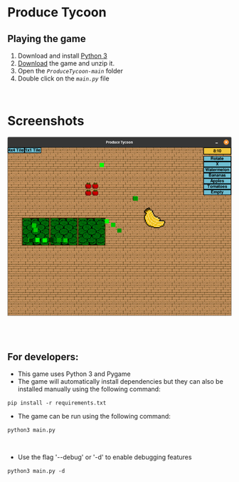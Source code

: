 # Produce Tycoon

## Playing the game
1. Download and install <a href="https://www.python.org/downloads/" target="_blank">Python 3</a>
2. <a href="https://github.com/Mr0o/ProduceTycoon/archive/refs/heads/main.zip" target="_blank">Download</a> the game and unzip it.
3. Open the *`ProduceTycoon-main`* folder
4. Double click on the *`main.py`* file


<br/>

# Screenshots
![Screenshot 1](https://github.com/Mr0o/ProduceTycoon/blob/dev/Resources/Screenshots/Screenshot1.png)

<br/>
<br/>

## For developers:
- This game uses Python 3 and Pygame
- The game will automatically install dependencies but they can also be installed manually using the following command:
```
pip install -r requirements.txt
```
- The game can be run using the following command:
```
python3 main.py
```

<br/>

- Use the flag '--debug' or '-d' to enable debugging features
```
python3 main.py -d
```
